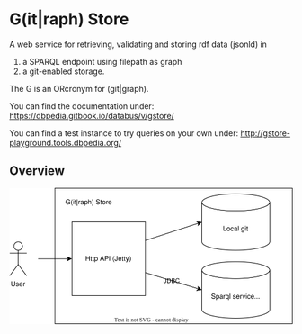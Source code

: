 # G(it|raph) Store

A web service for retrieving, validating and storing rdf data (jsonld) in 
1. a SPARQL endpoint using filepath as graph 
2. a git-enabled storage.  

The G is an ORcronym for (git|graph).

You can find the documentation under: https://dbpedia.gitbook.io/databus/v/gstore/

You can find a test instance to try queries on your own under: http://gstore-playground.tools.dbpedia.org/
  
## Overview
![Gstore architecture](./documentation/gstore_dia.svg)
